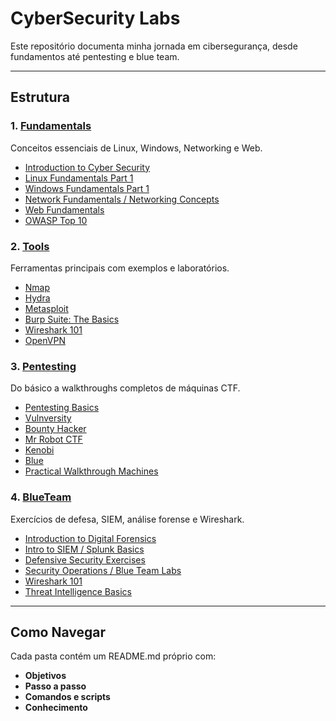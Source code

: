 # CyberSecurity Labs

Este repositório documenta minha jornada em cibersegurança, desde fundamentos até pentesting e blue team.

---

## Estrutura

### 1. [Fundamentals](Fundamentals/README.md)
Conceitos essenciais de Linux, Windows, Networking e Web.

- [Introduction to Cyber Security](Fundamentals/Introduction-to-Cyber-Security/README.md)
- [Linux Fundamentals Part 1](Fundamentals/Linux-Fundamentals-1/README.md)
- [Windows Fundamentals Part 1](Fundamentals/Windows-Fundamentals-1/README.md)
- [Network Fundamentals / Networking Concepts](Fundamentals/Network-Concepts/README.md)
- [Web Fundamentals](Fundamentals/Web-Fundamentals/README.md)
- [OWASP Top 10](Fundamentals/OWASP-Top-10/README.md)

### 2. [Tools](Tools/README.md)
Ferramentas principais com exemplos e laboratórios.

- [Nmap](Tools/Nmap/README.md)
- [Hydra](Tools/Hydra/README.md)
- [Metasploit](Tools/Metasploit/README.md)
- [Burp Suite: The Basics](Tools/Burp-Suite/README.md)
- [Wireshark 101](Tools/Wireshark/README.md)
- [OpenVPN](Tools/OpenVPN/README.md)

### 3. [Pentesting](Pentesting/README.md)
Do básico a walkthroughs completos de máquinas CTF.

- [Pentesting Basics](Pentesting/Pentesting-Basics/README.md)
- [Vulnversity](Pentesting/Vulnversity/README.md)
- [Bounty Hacker](Pentesting/Bounty-Hacker/README.md)
- [Mr Robot CTF](Pentesting/Mr-Robot/README.md)
- [Kenobi](Pentesting/Kenobi/README.md)
- [Blue](Pentesting/Blue/README.md)
- [Practical Walkthrough Machines](Pentesting/Practical-Walkthrough/README.md)

### 4. [BlueTeam](BlueTeam/README.md)
Exercícios de defesa, SIEM, análise forense e Wireshark.

- [Introduction to Digital Forensics](BlueTeam/Digital-Forensics/README.md)
- [Intro to SIEM / Splunk Basics](BlueTeam/SIEM/README.md)
- [Defensive Security Exercises](BlueTeam/Defensive-Security/README.md)
- [Security Operations / Blue Team Labs](BlueTeam/Security-Operations/README.md)
- [Wireshark 101](BlueTeam/Wireshark/README.md)
- [Threat Intelligence Basics](BlueTeam/Threat-Intelligence/README.md)

---

## Como Navegar

Cada pasta contém um README.md próprio com:

- **Objetivos**  
- **Passo a passo**  
- **Comandos e scripts**  
- **Conhecimento**
